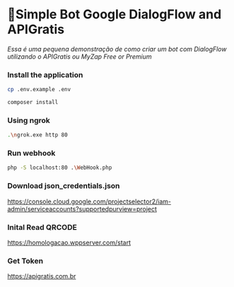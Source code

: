# 🦜Simple Bot Google DialogFlow and APIGratis
_Essa é uma pequena demonstração de como criar um bot com DialogFlow utilizando o APIGratis ou MyZap Free or Premium_

### Install the application

```bash
cp .env.example .env
```

```bash
composer install
```

### Using ngrok

```bash
.\ngrok.exe http 80
```

### Run webhook
```bash
php -S localhost:80 .\WebHook.php
```

### Download json_credentials.json
https://console.cloud.google.com/projectselector2/iam-admin/serviceaccounts?supportedpurview=project

### Inital Read QRCODE
https://homologacao.wppserver.com/start

### Get Token
https://apigratis.com.br


